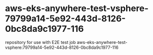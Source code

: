 # aws-eks-anywhere-test-vsphere-79799a14-5e92-443d-8126-0bc8da9c1977-116
repository for use with E2E test job aws-eks-anywhere-test-vsphere:79799a14-5e92-443d-8126-0bc8da9c1977-116
